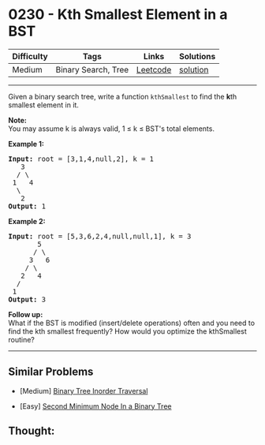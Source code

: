 # 0230 - Kth Smallest Element in a BST

Difficulty  | Tags | Links | Solutions
----------- | ---- | ----- | -----
Medium | Binary Search, Tree | [Leetcode](https://leetcode.com/problems/kth-smallest-element-in-a-bst) | [solution](https://leetcode.com/problems/kth-smallest-element-in-a-bst/solution/)


-----------

<p>Given a binary search tree, write a function <code>kthSmallest</code> to find the <b>k</b>th smallest element in it.</p>

<p><b>Note: </b><br />
You may assume k is always valid, 1 &le; k &le; BST&#39;s total elements.</p>

<p><strong>Example 1:</strong></p>

<pre>
<strong>Input:</strong> root = [3,1,4,null,2], k = 1
   3
  / \
 1   4
  \
&nbsp;  2
<strong>Output:</strong> 1</pre>

<p><strong>Example 2:</strong></p>

<pre>
<strong>Input:</strong> root = [5,3,6,2,4,null,null,1], k = 3
       5
      / \
     3   6
    / \
   2   4
  /
 1
<strong>Output:</strong> 3
</pre>

<p><b>Follow up:</b><br />
What if the BST is modified (insert/delete operations) often and you need to find the kth smallest frequently? How would you optimize the kthSmallest routine?</p>


-----------


## Similar Problems

- [Medium] [Binary Tree Inorder Traversal](binary-tree-inorder-traversal)

- [Easy] [Second Minimum Node In a Binary Tree](second-minimum-node-in-a-binary-tree)




## Thought:
